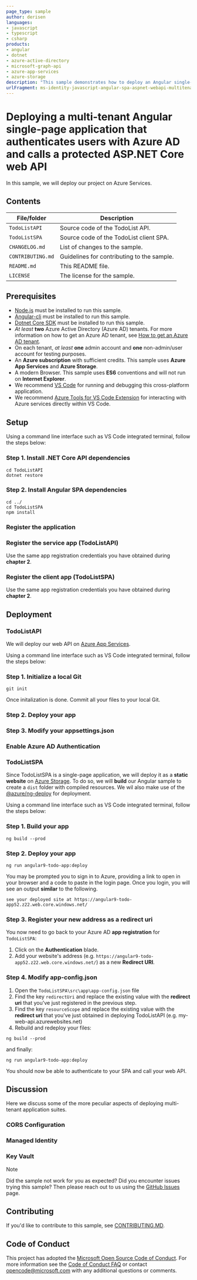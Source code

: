 ```yaml
---
page_type: sample
author: derisen
languages:
- javascript
- typescript
- csharp
products:
- angular
- dotnet
- azure-active-directory
- microsoft-graph-api
- azure-app-services
- azure-storage
description: "This sample demonstrates how to deploy an Angular single-page application calling a .NET Core Web API secured with Azure Active Directory to Azure App Services and Azure Storage"
urlFragment: ms-identity-javascript-angular-spa-aspnet-webapi-multitenant-chapter3
---
```


# Deploying a multi-tenant Angular single-page application that authenticates users with Azure AD and calls a protected ASP.NET Core web API

In this sample, we will deploy our project on Azure Services.

## Contents

| File/folder       | Description                                |
|-------------------|--------------------------------------------|
| `TodoListAPI`     | Source code of the TodoList API.           |
| `TodoListSPA`     | Source code of the TodoList client SPA.    |
| `CHANGELOG.md`    | List of changes to the sample.             |
| `CONTRIBUTING.md` | Guidelines for contributing to the sample. |
| `README.md`       | This README file.                          |
| `LICENSE`         | The license for the sample.                |

## Prerequisites

- [Node.js](https://nodejs.org/en/download/) must be installed to run this sample.
- [Angular-cli](https://cli.angular.io/) must be installed to run this sample.
- [Dotnet Core SDK](https://dotnet.microsoft.com/download) must be installed to run this sample.
- *At least* **two** Azure Active Directory (Azure AD) tenants. For more information on how to get an Azure AD tenant, see [How to get an Azure AD tenant](https://azure.microsoft.com/documentation/articles/active-directory-howto-tenant/).
- On each tenant, *at least* **one** admin account and **one** non-admin/user account for testing purposes.
- An **Azure subscription** with sufficient credits. This sample uses **Azure App Services** and **Azure Storage**.
- A modern Browser. This sample uses **ES6** conventions and will not run on **Internet Explorer**.
- We recommend [VS Code](https://code.visualstudio.com/download) for running and debugging this cross-platform application.
- We recommend [Azure Tools for VS Code Extension](https://marketplace.visualstudio.com/items?itemName=ms-vscode.vscode-node-azure-pack) for interacting with Azure services directly within VS Code.

## Setup

Using a command line interface such as VS Code integrated terminal, follow the steps below:

### Step 1. Install .NET Core API dependencies

```console
cd TodoListAPI
dotnet restore
```

### Step 2. Install Angular SPA dependencies

```console
cd ../
cd TodoListSPA
npm install
```

### Register the application

### Register the service app (TodoListAPI)

Use the same app registration credentials you have obtained during **chapter 2**.

### Register the client app (TodoListSPA)

Use the same app registration credentials you have obtained during **chapter 2**.

## Deployment

### TodoListAPI

We will deploy our web API on [Azure App Services](https://azure.microsoft.com/services/app-service/).

Using a command line interface such as VS Code integrated terminal, follow the steps below:

### Step 1. Initialize a local Git

```console
git init
```

Once initalization is done. Commit all your files to your local Git.

### Step 2. Deploy your app

### Step 3. Modify your appsettings.json

### Enable Azure AD Authentication

### TodoListSPA

Since TodoListSPA is a single-page application, we will deploy it as a **static website** on [Azure Storage](https://azure.microsoft.com/services/storage/). To do so, we will **build** our Angular sample to create a `dist` folder with compiled resources. We wil also make use of the [@azure/ng-deploy](https://www.npmjs.com/package/@azure/ng-deploy) for deployment.

Using a command line interface such as VS Code integrated terminal, follow the steps below:

### Step 1. Build your app

```console
ng build --prod
```

### Step 2. Deploy your app

```console
ng run angular9-todo-app:deploy
```

You may be prompted you to sign in to Azure, providing a link to open in your browser and a code to paste in the login page. Once you login, you will see an output **similar** to the following.

```console
see your deployed site at https://angular9-todo-app52.z22.web.core.windows.net/
```

### Step 3. Register your new address as a redirect uri

You now need to go back to your Azure AD **app registration** for `TodoListSPA`:

   1. Click on the **Authentication** blade.
   2. Add your website's address (e.g. `https://angular9-todo-app52.z22.web.core.windows.net/`) as a new **Redirect URI**.

### Step 4. Modify app-config.json

1. Open the `TodoListSPA\src\app\app-config.json` file
1. Find the key `redirectUri` and replace the existing value with the **redirect uri** that you've just registered in the previous step.
1. Find the key `resourceScope` and replace the existing value with the **redirect uri** that you've just obtained in deploying TodoListAPI (e.g. my-web-api.azurewebsites.net)
1. Rebuild and redeploy your files:

```console
ng build --prod
```

and finally:

```console
ng run angular9-todo-app:deploy
```

You should now be able to authenticate to your SPA and call your web API.

## Discussion

Here we discuss some of the more peculiar aspects of deploying multi-tenant application suites.

### CORS Configuration

### Managed Identity

### Key Vault

> [!NOTE]
> Did the sample not work for you as expected? Did you encounter issues trying this sample? Then please reach out to us using the [GitHub Issues](../issues) page.

## Contributing

If you'd like to contribute to this sample, see [CONTRIBUTING.MD](./CONTRIBUTING.md).

## Code of Conduct

This project has adopted the [Microsoft Open Source Code of Conduct](https://opensource.microsoft.com/codeofconduct/).
For more information see the [Code of Conduct FAQ](https://opensource.microsoft.com/codeofconduct/faq/) or
contact [opencode@microsoft.com](mailto:opencode@microsoft.com) with any additional questions or comments.
